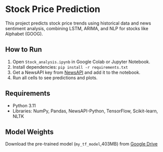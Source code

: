 # Stock Price Prediction
This project predicts stock price trends using historical data and news sentiment analysis, combining LSTM, ARIMA, and NLP for stocks like Alphabet (GOOG).

## How to Run
1. Open `Stock_analysis.ipynb` in Google Colab or Jupyter Notebook.
2. Install dependencies: `pip install -r requirements.txt`
3. Get a NewsAPI key from [NewsAPI](https://newsapi.org/) and add it to the notebook.
4. Run all cells to see predictions and plots.

## Requirements
- Python 3.11
- Libraries: NumPy, Pandas, NewsAPI-Python, TensorFlow, Scikit-learn, NLTK

## Model Weights
Download the pre-trained model (`my_tf_model`,403MB) from [Google Drive](https://drive.google.com/drive/folders/1HCMWeYrzsnc7aupu_j85XTRHxHiGpWQs?usp=sharing)
